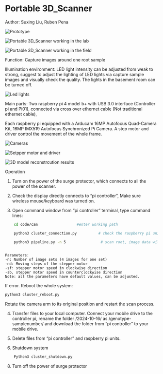 # Portable 3D_Scanner

Author: Suxing Liu, Ruben Pena




![Prototype](../main/media/Picture4.jpg)

![Portable 3D_Scanner working in the lab](../main/media/Picture7.jpg)

![Portable 3D_Scanner working in the field](../main/media/Picture3.jpg)



Function: Capture images around one root sample

Illumination environment:  LED light intensity can be adjusted from weak to strong, suggest to adjust the lighting of LED lights via capture sample images and visually check the quality. The lights in the basement room can be turned off. 

![Led lights](../main/media/Picture2.jpg)

Main parts: Two raspberry pi 4 model b+ with USB 3.0 interface (Controller pi and Pi01), connected via cross over ethernet cable (Not traditional ethernet cable), 

Each raspberry pi equipped with a Arducam 16MP Autofocus Quad-Camera Kit, 16MP IMX519 Autofocus Synchronized Pi Camera. A step motor and driver control the movement of the whole frame. 

![Cameras](../main/media/Picture6.jpg)

![Setpper motor and driver](../main/media/Picture5.jpg)

![3D model reconstrcution results](../main/media/Picture8.jpg)



Operation

1. Turn on the power of the surge protector, which connects to all the power of the scanner.

2. Check the display directly connects to “pi controller”, Make sure wireless mouse/keyboard was turned on.

3. Open command window from “pi controller” terminal, type command lines:
```bash
    cd code/cam                  #enter working path

    python3 cluster_connection.py          # check the raspberry pi unit’s connection to each other

    python3 pipeline.py -n 5                # scan root, image data will be stored in the folder named as current  
                                                                       year-date format such as /2024-10-16/
```
    Parameters:
    -n: Number of image sets (4 images for one set)
    -nd: Moving steps of the stepper motor
    -sf: stepper motor speed in clockwise direction
    -sb, stepper motor speed in counterclockwise direction
    Note: all the parameters have default values, can be adjusted.


If error. Reboot the whole system: 
```bash
python3 cluster_reboot.py  
```

Rotate the camera arm to its original position and restart the scan process.

4. Transfer files to your local computer.
Connect your mobile drive to the controller pi, rename the folder /2024-10-16/ as /genotype-samplenumber/ and download the folder from “pi controller” to your mobile drive.

6. Delete files from “pi controller” and raspberry pi units.

7. Shutdown system

```bash
    Python3 cluster_shutdown.py
```
8. Turn off the power of surge protector
    
